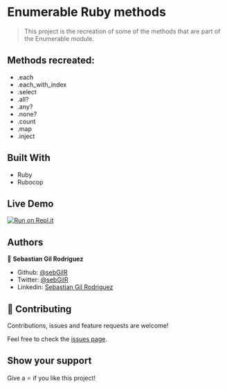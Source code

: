 # Enumerable Ruby methods

> This project is the recreation of some of the methods that are part of the Enumerable module.

## Methods recreated:

- .each
- .each_with_index
- .select
- .all?
- .any?
- .none?
- .count
- .map
- .inject

## Built With

- Ruby
- Rubocop

## Live Demo

[![Run on Repl.it](https://repl.it/@sebGilR/enumerables)](https://repl.it/github/sebGilR/enumerable_methods)

## Authors

👤 **Sebastian Gil Rodriguez**

- Github: [@sebGilR](https://github.com/sebGilR)
- Twitter: [@sebGilR](https://twitter.com/sebGilR)
- Linkedin: [Sebastian Gil Rodriguez](https://www.linkedin.com/in/sebastianGilRodriguez)

## 🤝 Contributing

Contributions, issues and feature requests are welcome!

Feel free to check the [issues page](issues/).

## Show your support

Give a ⭐️ if you like this project!
